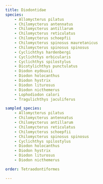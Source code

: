 ```yaml
---
title: Diodontidae
species:
    - Allomycterus pilatus
    - Chilomycterus antennatus
    - Chilomycterus antillarum
    - Chilomycterus reticulatus
    - Chilomycterus schoepfii
    - Chilomycterus spinosus mauretanicus
    - Chilomycterus spinosus spinosus
    - Cyclichthys hardenbergi
    - Cyclichthys orbicularis
    - Cyclichthys spilostylus
    - Dicotylichthys punctulatus
    - Diodon eydouxii
    - Diodon holocanthus
    - Diodon hystrix
    - Diodon liturosus
    - Diodon nicthemerus
    - Lophodiodon calori
    - Tragulichthys jaculiferus

sampled_species:
    - Allomycterus pilatus
    - Chilomycterus antennatus
    - Chilomycterus antillarum
    - Chilomycterus reticulatus
    - Chilomycterus schoepfii
    - Chilomycterus spinosus spinosus
    - Cyclichthys spilostylus
    - Diodon holocanthus
    - Diodon hystrix
    - Diodon liturosus
    - Diodon nicthemerus

order: Tetraodontiformes

---
```

